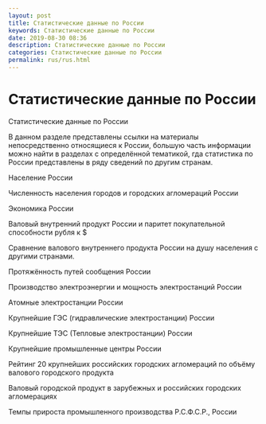 ```yaml
---
layout: post
title: Статистические данные по России
keywords: Статистические данные по России
date: 2019-08-30 08:36
description: Статистические данные по России
categories: Статистические данные по России
permalink: rus/rus.html
---
```


# Статистические данные по России



Статистические данные по России


В данном разделе представлены ссылки на материалы непосредственно относящиеся к России, большую часть информации можно найти в разделах с определённой тематикой, гда статистика по России 
представлены в ряду сведений по другим странам. 


Население России


Численность населения городов и городских агломераций России


Экономика России


 Валовый внутренний продукт России и паритет покупательной способности рубля к $


 Сравнение валового внутреннего продукта России на душу населения с другими странами.


Протяжённость путей сообщения России



Производство электроэнергии и мощность электростанций России


Атомные электростанции России


Крупнейшие ГЭС (гидравлические электростанции) России


Крупнейшие ТЭС (Тепловые электростанции) России


Крупнейшие промышленные центры России


Рейтинг 20 крупнейших российских городских агломераций по объёму валового городского продукта 


Валовый городской продукт в зарубежных и российских городских агломерациях 


Темпы прироста промышленного производства Р.С.Ф.С.Р., России

		
		
